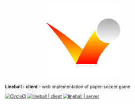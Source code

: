 <p align="center">
  <img src="lineball.png" width="240" />
</p>

**Lineball - client** - web implementation of paper-soccer game

[![CircleCI](https://circleci.com/gh/lineball/client/tree/master.svg?style=svg)](https://circleci.com/gh/lineball/client/tree/master)
[![lineball | client](https://img.shields.io/badge/lineball-client-blue.svg)](https://lineball.github.io/client/)
[![lineball | server](https://img.shields.io/badge/github.com-lineball/server-blue.svg)](https://github.com/lineball/server)
